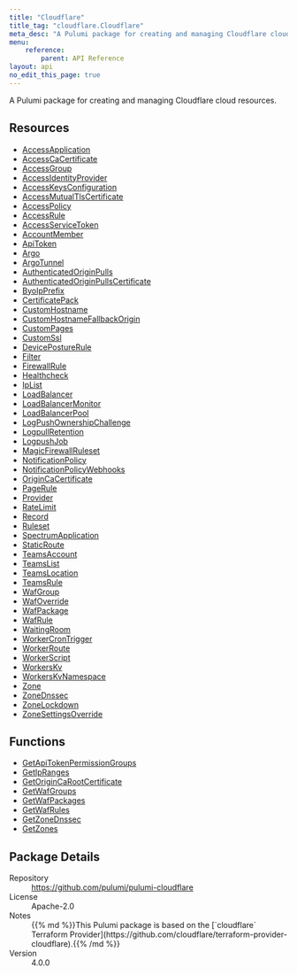 ```yaml
---
title: "Cloudflare"
title_tag: "cloudflare.Cloudflare"
meta_desc: "A Pulumi package for creating and managing Cloudflare cloud resources."
menu:
    reference:
        parent: API Reference
layout: api
no_edit_this_page: true
---
```


<!-- WARNING: this file was generated by Pulumi Docs Generator. -->
<!-- Do not edit by hand unless you're certain you know what you are doing! -->

A Pulumi package for creating and managing Cloudflare cloud resources.

<h2 id="resources">Resources</h2>
<ul class="api">
    <li><a href="accessapplication" title="AccessApplication"><span class="symbol resource"></span>AccessApplication</a></li>
    <li><a href="accesscacertificate" title="AccessCaCertificate"><span class="symbol resource"></span>AccessCaCertificate</a></li>
    <li><a href="accessgroup" title="AccessGroup"><span class="symbol resource"></span>AccessGroup</a></li>
    <li><a href="accessidentityprovider" title="AccessIdentityProvider"><span class="symbol resource"></span>AccessIdentityProvider</a></li>
    <li><a href="accesskeysconfiguration" title="AccessKeysConfiguration"><span class="symbol resource"></span>AccessKeysConfiguration</a></li>
    <li><a href="accessmutualtlscertificate" title="AccessMutualTlsCertificate"><span class="symbol resource"></span>AccessMutualTlsCertificate</a></li>
    <li><a href="accesspolicy" title="AccessPolicy"><span class="symbol resource"></span>AccessPolicy</a></li>
    <li><a href="accessrule" title="AccessRule"><span class="symbol resource"></span>AccessRule</a></li>
    <li><a href="accessservicetoken" title="AccessServiceToken"><span class="symbol resource"></span>AccessServiceToken</a></li>
    <li><a href="accountmember" title="AccountMember"><span class="symbol resource"></span>AccountMember</a></li>
    <li><a href="apitoken" title="ApiToken"><span class="symbol resource"></span>ApiToken</a></li>
    <li><a href="argo" title="Argo"><span class="symbol resource"></span>Argo</a></li>
    <li><a href="argotunnel" title="ArgoTunnel"><span class="symbol resource"></span>ArgoTunnel</a></li>
    <li><a href="authenticatedoriginpulls" title="AuthenticatedOriginPulls"><span class="symbol resource"></span>AuthenticatedOriginPulls</a></li>
    <li><a href="authenticatedoriginpullscertificate" title="AuthenticatedOriginPullsCertificate"><span class="symbol resource"></span>AuthenticatedOriginPullsCertificate</a></li>
    <li><a href="byoipprefix" title="ByoIpPrefix"><span class="symbol resource"></span>ByoIpPrefix</a></li>
    <li><a href="certificatepack" title="CertificatePack"><span class="symbol resource"></span>CertificatePack</a></li>
    <li><a href="customhostname" title="CustomHostname"><span class="symbol resource"></span>CustomHostname</a></li>
    <li><a href="customhostnamefallbackorigin" title="CustomHostnameFallbackOrigin"><span class="symbol resource"></span>CustomHostnameFallbackOrigin</a></li>
    <li><a href="custompages" title="CustomPages"><span class="symbol resource"></span>CustomPages</a></li>
    <li><a href="customssl" title="CustomSsl"><span class="symbol resource"></span>CustomSsl</a></li>
    <li><a href="deviceposturerule" title="DevicePostureRule"><span class="symbol resource"></span>DevicePostureRule</a></li>
    <li><a href="filter" title="Filter"><span class="symbol resource"></span>Filter</a></li>
    <li><a href="firewallrule" title="FirewallRule"><span class="symbol resource"></span>FirewallRule</a></li>
    <li><a href="healthcheck" title="Healthcheck"><span class="symbol resource"></span>Healthcheck</a></li>
    <li><a href="iplist" title="IpList"><span class="symbol resource"></span>IpList</a></li>
    <li><a href="loadbalancer" title="LoadBalancer"><span class="symbol resource"></span>LoadBalancer</a></li>
    <li><a href="loadbalancermonitor" title="LoadBalancerMonitor"><span class="symbol resource"></span>LoadBalancerMonitor</a></li>
    <li><a href="loadbalancerpool" title="LoadBalancerPool"><span class="symbol resource"></span>LoadBalancerPool</a></li>
    <li><a href="logpushownershipchallenge" title="LogPushOwnershipChallenge"><span class="symbol resource"></span>LogPushOwnershipChallenge</a></li>
    <li><a href="logpullretention" title="LogpullRetention"><span class="symbol resource"></span>LogpullRetention</a></li>
    <li><a href="logpushjob" title="LogpushJob"><span class="symbol resource"></span>LogpushJob</a></li>
    <li><a href="magicfirewallruleset" title="MagicFirewallRuleset"><span class="symbol resource"></span>MagicFirewallRuleset</a></li>
    <li><a href="notificationpolicy" title="NotificationPolicy"><span class="symbol resource"></span>NotificationPolicy</a></li>
    <li><a href="notificationpolicywebhooks" title="NotificationPolicyWebhooks"><span class="symbol resource"></span>NotificationPolicyWebhooks</a></li>
    <li><a href="origincacertificate" title="OriginCaCertificate"><span class="symbol resource"></span>OriginCaCertificate</a></li>
    <li><a href="pagerule" title="PageRule"><span class="symbol resource"></span>PageRule</a></li>
    <li><a href="provider" title="Provider"><span class="symbol resource"></span>Provider</a></li>
    <li><a href="ratelimit" title="RateLimit"><span class="symbol resource"></span>RateLimit</a></li>
    <li><a href="record" title="Record"><span class="symbol resource"></span>Record</a></li>
    <li><a href="ruleset" title="Ruleset"><span class="symbol resource"></span>Ruleset</a></li>
    <li><a href="spectrumapplication" title="SpectrumApplication"><span class="symbol resource"></span>SpectrumApplication</a></li>
    <li><a href="staticroute" title="StaticRoute"><span class="symbol resource"></span>StaticRoute</a></li>
    <li><a href="teamsaccount" title="TeamsAccount"><span class="symbol resource"></span>TeamsAccount</a></li>
    <li><a href="teamslist" title="TeamsList"><span class="symbol resource"></span>TeamsList</a></li>
    <li><a href="teamslocation" title="TeamsLocation"><span class="symbol resource"></span>TeamsLocation</a></li>
    <li><a href="teamsrule" title="TeamsRule"><span class="symbol resource"></span>TeamsRule</a></li>
    <li><a href="wafgroup" title="WafGroup"><span class="symbol resource"></span>WafGroup</a></li>
    <li><a href="wafoverride" title="WafOverride"><span class="symbol resource"></span>WafOverride</a></li>
    <li><a href="wafpackage" title="WafPackage"><span class="symbol resource"></span>WafPackage</a></li>
    <li><a href="wafrule" title="WafRule"><span class="symbol resource"></span>WafRule</a></li>
    <li><a href="waitingroom" title="WaitingRoom"><span class="symbol resource"></span>WaitingRoom</a></li>
    <li><a href="workercrontrigger" title="WorkerCronTrigger"><span class="symbol resource"></span>WorkerCronTrigger</a></li>
    <li><a href="workerroute" title="WorkerRoute"><span class="symbol resource"></span>WorkerRoute</a></li>
    <li><a href="workerscript" title="WorkerScript"><span class="symbol resource"></span>WorkerScript</a></li>
    <li><a href="workerskv" title="WorkersKv"><span class="symbol resource"></span>WorkersKv</a></li>
    <li><a href="workerskvnamespace" title="WorkersKvNamespace"><span class="symbol resource"></span>WorkersKvNamespace</a></li>
    <li><a href="zone" title="Zone"><span class="symbol resource"></span>Zone</a></li>
    <li><a href="zonednssec" title="ZoneDnssec"><span class="symbol resource"></span>ZoneDnssec</a></li>
    <li><a href="zonelockdown" title="ZoneLockdown"><span class="symbol resource"></span>ZoneLockdown</a></li>
    <li><a href="zonesettingsoverride" title="ZoneSettingsOverride"><span class="symbol resource"></span>ZoneSettingsOverride</a></li>
</ul>

<h2 id="functions">Functions</h2>
<ul class="api">
    <li><a href="getapitokenpermissiongroups" title="GetApiTokenPermissionGroups"><span class="symbol function"></span>GetApiTokenPermissionGroups</a></li>
    <li><a href="getipranges" title="GetIpRanges"><span class="symbol function"></span>GetIpRanges</a></li>
    <li><a href="getorigincarootcertificate" title="GetOriginCaRootCertificate"><span class="symbol function"></span>GetOriginCaRootCertificate</a></li>
    <li><a href="getwafgroups" title="GetWafGroups"><span class="symbol function"></span>GetWafGroups</a></li>
    <li><a href="getwafpackages" title="GetWafPackages"><span class="symbol function"></span>GetWafPackages</a></li>
    <li><a href="getwafrules" title="GetWafRules"><span class="symbol function"></span>GetWafRules</a></li>
    <li><a href="getzonednssec" title="GetZoneDnssec"><span class="symbol function"></span>GetZoneDnssec</a></li>
    <li><a href="getzones" title="GetZones"><span class="symbol function"></span>GetZones</a></li>
</ul>

<h2 id="package-details">Package Details</h2>
<dl class="package-details">
	<dt>Repository</dt>
	<dd><a href="https://github.com/pulumi/pulumi-cloudflare">https://github.com/pulumi/pulumi-cloudflare</a></dd>
	<dt>License</dt>
	<dd>Apache-2.0</dd>
	<dt>Notes</dt>
	<dd>{{% md %}}This Pulumi package is based on the [`cloudflare` Terraform Provider](https://github.com/cloudflare/terraform-provider-cloudflare).{{% /md %}}</dd>
	<dt>Version</dt>
	<dd>4.0.0</dd>
</dl>


